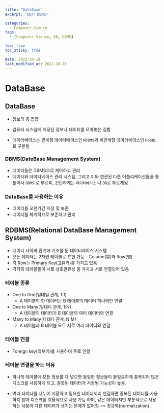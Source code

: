 ```yaml
---
title: "DataBase"
excerpt: "DB와 DBMS"

categories:
  - Computer-Sience
tags:
  - [Computer-Sience, DB, DBMS]

toc: true
toc_sticky: true

date: 2022-10-18
last_modified_at: 2022-10-20
---
```


# DataBase

## DataBase

- 정보의 총 집합
- 컴퓨터 시스템에 저장된 정보나 데이터를 모아놓은 집합

- 데이터베이스는 관계형 데이터베이스인 `RDBMS`와 비관계형 데이터베이스인 `NoSQL` 로 구분됨

### DBMS(DateBase Management System)

- 데이터들은 DBMS으로 제어하고 관리
- 데이터와 데이터베이스 관리 시스템, 그리고 이와 연관된 다른 어플리케이션들을 통틀어서 `DBMS` 로 부르며, 간단하게는 `데이터베이스` 나 `DB`로 부르게됨

### DataBase를 사용하는 이유

- 데이터를 오랜기간 저장 및 보존
- 데이터를 체계적으로 보존하고 관리

## RDBMS(Relational DataBase Management System)

- 데이터 사이의 관계에 기초를 둔 데이터베이스 시스템
- 모든 데이터는 2차원 테이블로 표현 가능 - Column(열)과 Row(행)
- 각 Row는 Primary Key(고유키)를 가지고 있음
- 각각의 테이블들이 서로 상호관련성 을 가지고 서로 연결되어 있음

### 테이블 종류

- One to One(일대일 관계, 1:1)
  - A 테이블의 한 데이터는 B 테이블의 데이터 하나와만 연결
- One to Many(일대다 관계, 1:N)
  - A 테이블의 데이터가 B 테이블의 여러 데이터와 연결
- Many to Many(다대다 관계, N:M)
  - A 테이블과 B 테이블 모두 서로 여러 데이터와 연결

### 테이블 연결

- Foreign key(외부키)를 사용하여 주로 연결

### 테이블 연결을 하는 이유

- 하나의 테이블에 모든 정보를 다 넣으면 동일한 정보들이 불필요하게 중복되어 많은 디스크를 사용하게 되고, 잘못된 데이터가 저장될 가능성이 높음.

- 여러 데이터를 나누어 저장하고 필요한 데이터끼리 연결하면 중복된 데이터를 사용하지 않아 디스크를 효율적으로 사용 가능 하며, 같은 데이터지만 부분적으로 사용하는 내용이 다른 데이터가 생기는 문제가 없어짐 => 정규화(normalization)

###
